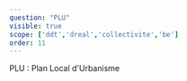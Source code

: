 ```yaml
---
question: "PLU"
visible: true
scope: ['ddt','dreal','collectivite','be']
order: 11
---
```

PLU : Plan Local d'Urbanisme
